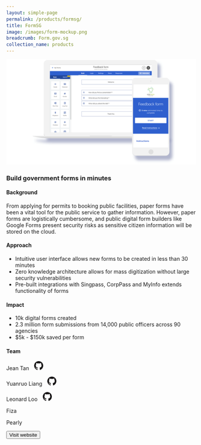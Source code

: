 ```yaml
---
layout: simple-page
permalink: /products/formsg/
title: FormSG
image: /images/form-mockup.png
breadcrumb: Form.gov.sg
collection_name: products
---
```


![github](/images/form-mockup.PNG)

### Build government forms in minutes

#### Background 

From applying for permits to booking public facilities, paper forms have been a vital tool for the public service to gather information. However, paper forms are logistically cumbersome, and public digital form builders like Google Forms present security risks as sensitive citizen information will be stored on the cloud.  

#### Approach

* Intuitive user interface allows new forms to be created in less than 30 minutes
* Zero knowledge architecture allows for mass digitization without large security vulnerabilities
* Pre-built integrations with Singpass, CorpPass and MyInfo extends functionality of forms


#### Impact

* 10k digital forms created
* 2.3 million form submissions from 14,000 public officers across 90 agencies
* $5k - $150k saved per form

#### Team

Jean Tan <a href="https://github.com/jeantanzj" style="display: inline-block; width: 24px; height: 24px; margin-bottom: -5px; margin-left: 10px;">
    <img border="0" alt="Github account" src="/images/Github-Mark-32px.png">
</a>

Yuanruo Liang <a href="https://github.com/liangyuanruo" style="display: inline-block; width: 24px; height: 24px; margin-bottom: -5px; margin-left: 10px;">
    <img border="0" alt="Github account" src="/images/Github-Mark-32px.png">
</a>

Leonard Loo <a href="https://github.com/leonardloo" style="display: inline-block; width: 24px; height: 24px; margin-bottom: -5px; margin-left: 10px;">
    <img border="0" alt="Github account" src="/images/Github-Mark-32px.png">
</a>

Fiza

Pearly 


<a href="https://form.gov.sg/" target="_blank">
    <button class="bp-button is-secondary is-medium has-text-white is-uppercase search-button">
        Visit website
    </button>
</a>

